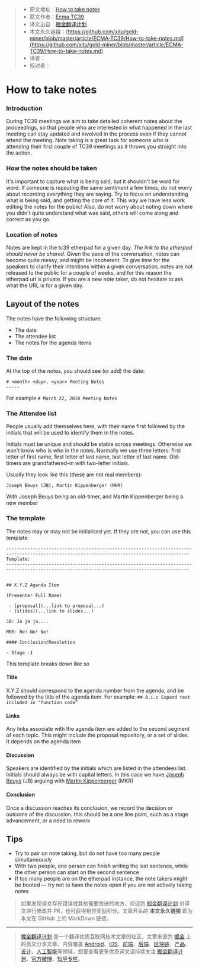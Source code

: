 > * 原文地址：[How to take notes](https://github.com/tc39/how-we-work/blob/master/how-to-take-notes.md)
> * 原文作者：[Ecma TC39](https://github.com/tc39/how-we-work)
> * 译文出自：[掘金翻译计划](https://github.com/xitu/gold-miner)
> * 本文永久链接：[https://github.com/xitu/gold-miner/blob/master/article/ECMA-TC39/How-to-take-notes.md](https://github.com/xitu/gold-miner/blob/master/article/ECMA-TC39/How-to-take-notes.md)
> * 译者：
> * 校对者：

# How to take notes

### Introduction

During TC39 meetings we aim to take detailed coherent notes about the proceedings, so that people who are interested in what happened in the last meeting can stay updated and involved in the process even if they cannot attend the meeting. Note taking is a great task for someone who is attending their first couple of TC39 meetings as it throws you straight into the action.

### How the notes should be taken

It's important to capture what is being said, but it shouldn't be word for word. If someone is
repeating the same sentiment a few times, do not worry about recording everything they are saying.
Try to focus on understanding what is being said, and getting the core of it. This way we have less
work editing the notes for the public! Also, do not worry about noting down where you didn't quite
understand what was said, others will come along and correct as you go.

### Location of notes

Notes are kept in the tc39 etherpad for a given day. *The link to the etherpad should never be shared*. Given the pace of the conversation, notes can become quite messy, and might be incoherent. To give time for the speakers to clarify their intentions within a given conversation, notes are not released to the public for a couple of weeks, and for this reason the etherpad url is private. If you are a new note taker, do not hesitate to ask what the URL is for a given day.

## Layout of the notes

The notes have the following structure:
- The date
- The attendee list
- The notes for the agenda items

### The date

At the top of the notes, you should see (or add) the date:

```
# <month> <day>, <year> Meeting Notes
-----
```

For example `# March 22, 2018 Meeting Notes`

### The Attendee list


People usually add themselves here, with their name first followed by the initials that will be used to identify them in the notes.

Initials must be unique and should be stable across meetings. Otherwise we won't know who is who in the notes. Normally we use three letters: first letter of first name, first letter of last name, last letter of last name. Old-timers are grandfathered-in with two-letter initials.

Usually they look like this (these are not real members):

```
Joseph Beuys (JB), Martin Kippenberger (MKR)
```
With Joseph Beuys being an old-timer, and Martin Kippenberger being a new member

### The template

The notes may or may not be initialised yet. If they are not, you can use this template:

```
-------------------------------------------------------------------------------------------------------------------------------------------
Template:
-------------------------------------------------------------------------------------------------------------------------------------------
    
    
## X.Y.Z Agenda Item 
 
(Presenter Full Name)
 
 - [proposal](...link to proposal...)
 - [slides](...link to slides...)
 
JB: Ja ja ja....
 
MKR: Ne! Ne! Ne!
 
#### Conclusion/Resolution
 
- Stage -1 
```

This template breaks down like so

#### Title

X.Y.Z should correspond to the agenda number from the agenda, and be followed by the title of the agenda item. For example: `## 8.i.c Expand text included in "function code”`

#### Links

Any links associate with the agenda item are added to the second segment of each topic. This might include the proposal repository, or a set of slides. It depends on the agenda item

#### Discussion

Speakers are identified by the initials which are listed
in the attendees list. Initials should always be with capital letters. In this case we have [Joseph
Beuys](https://www.youtube.com/watch?v=py_uEHL-la4) (JB) arguing with [Martin
Kippenberger](https://www.youtube.com/watch?v=MJxktqTgRlM) (MKR)

#### Conclusion

Once a discussion reaches its conclusion, we record the decision or outcome of the discussion. this
should be a one line point, such as a stage advancement, or a need to rework

## Tips

- Try to pair on note taking, but do not have too many people simultaneously
- With two people, one person can finish writing the last sentence, while the other person can start on the second sentence
- If too many people are on the etherpad instance, the note takers might be booted — try not to have the notes open if you are not actively taking notes

> 如果发现译文存在错误或其他需要改进的地方，欢迎到 [掘金翻译计划](https://github.com/xitu/gold-miner) 对译文进行修改并 PR，也可获得相应奖励积分。文章开头的 **本文永久链接** 即为本文在 GitHub 上的 MarkDown 链接。

---

> [掘金翻译计划](https://github.com/xitu/gold-miner) 是一个翻译优质互联网技术文章的社区，文章来源为 [掘金](https://juejin.im) 上的英文分享文章。内容覆盖 [Android](https://github.com/xitu/gold-miner#android)、[iOS](https://github.com/xitu/gold-miner#ios)、[前端](https://github.com/xitu/gold-miner#前端)、[后端](https://github.com/xitu/gold-miner#后端)、[区块链](https://github.com/xitu/gold-miner#区块链)、[产品](https://github.com/xitu/gold-miner#产品)、[设计](https://github.com/xitu/gold-miner#设计)、[人工智能](https://github.com/xitu/gold-miner#人工智能)等领域，想要查看更多优质译文请持续关注 [掘金翻译计划](https://github.com/xitu/gold-miner)、[官方微博](http://weibo.com/juejinfanyi)、[知乎专栏](https://zhuanlan.zhihu.com/juejinfanyi)。

